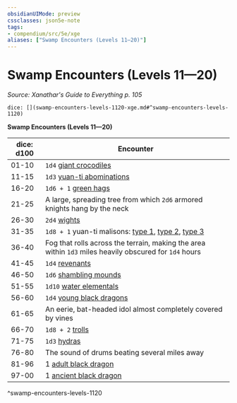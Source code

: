 ```yaml
---
obsidianUIMode: preview
cssclasses: json5e-note
tags:
- compendium/src/5e/xge
aliases: ["Swamp Encounters (Levels 11—20)"]
---
```

# Swamp Encounters (Levels 11—20)
*Source: Xanathar's Guide to Everything p. 105* 

`dice: [](swamp-encounters-levels-1120-xge.md#^swamp-encounters-levels-1120)`

**Swamp Encounters (Levels 11—20)**

| dice: d100 | Encounter |
|------------|-----------|
| 01-10 | `1d4` [giant crocodiles](compendium/bestiary/beast/giant-crocodile.md) |
| 11-15 | `1d3` [yuan-ti abominations](compendium/bestiary/monstrosity/yuan-ti-abomination.md) |
| 16-20 | `1d6 + 1` [green hags](compendium/bestiary/fey/green-hag.md) |
| 21-25 | A large, spreading tree from which `2d6` armored knights hang by the neck |
| 26-30 | `2d4` [wights](compendium/bestiary/undead/wight.md) |
| 31-35 | `1d8 + 1` yuan-ti malisons: [type 1](compendium/bestiary/monstrosity/yuan-ti-malison-type-1.md), [type 2](compendium/bestiary/monstrosity/yuan-ti-malison-type-2.md), [type 3](compendium/bestiary/monstrosity/yuan-ti-malison-type-3.md) |
| 36-40 | Fog that rolls across the terrain, making the area within `1d3` miles heavily obscured for `1d4` hours |
| 41-45 | `1d4` [revenants](compendium/bestiary/undead/revenant.md) |
| 46-50 | `1d6` [shambling mounds](compendium/bestiary/plant/shambling-mound.md) |
| 51-55 | `1d10` [water elementals](compendium/bestiary/elemental/water-elemental.md) |
| 56-60 | `1d4` [young black dragons](compendium/bestiary/dragon/young-black-dragon.md) |
| 61-65 | An eerie, bat-headed idol almost completely covered by vines |
| 66-70 | `1d8 + 2` [trolls](compendium/bestiary/giant/troll.md) |
| 71-75 | `1d3` [hydras](compendium/bestiary/monstrosity/hydra.md) |
| 76-80 | The sound of drums beating several miles away |
| 81-96 | 1 [adult black dragon](compendium/bestiary/dragon/adult-black-dragon.md) |
| 97-00 | 1 [ancient black dragon](compendium/bestiary/dragon/ancient-black-dragon.md) |
^swamp-encounters-levels-1120